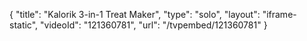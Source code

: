 {
    "title": "Kalorik 3-in-1 Treat Maker",
    "type": "solo",
    "layout": "iframe-static",
    "videoId": "121360781",
    "url": "\/tvpembed\/121360781"
}